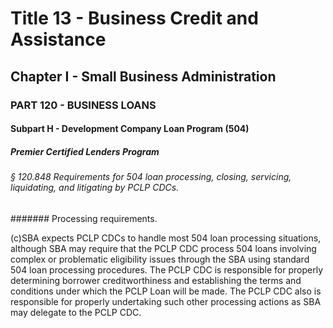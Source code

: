 
# Title 13 - Business Credit and Assistance
## Chapter I - Small Business Administration
### PART 120 - BUSINESS LOANS
#### Subpart H - Development Company Loan Program (504)
##### Premier Certified Lenders Program
###### § 120.848 Requirements for 504 loan processing, closing, servicing, liquidating, and litigating by PCLP CDCs.
####### Processing requirements.

(c)SBA expects PCLP CDCs to handle most 504 loan processing situations, although SBA may require that the PCLP CDC process 504 loans involving complex or problematic eligibility issues through the SBA using standard 504 loan processing procedures. The PCLP CDC is responsible for properly determining borrower creditworthiness and establishing the terms and conditions under which the PCLP Loan will be made. The PCLP CDC also is responsible for properly undertaking such other processing actions as SBA may delegate to the PCLP CDC.
